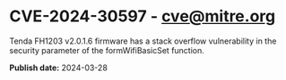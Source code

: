 # CVE-2024-30597 - cve@mitre.org

Tenda FH1203 v2.0.1.6 firmware has a stack overflow vulnerability in the security parameter of the formWifiBasicSet function.

**Publish date:** 2024-03-28
